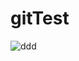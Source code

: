 # gitTest
![ddd](https://ss1.bdstatic.com/5aAHeD3nKgcUp2HgoI7O1ygwehsv/media/ch1000/png/FNJ_button_01.png)
